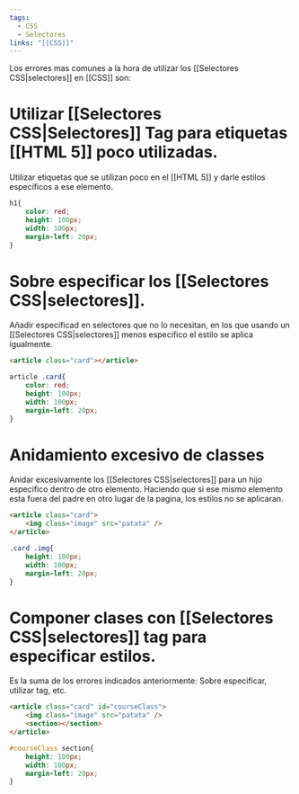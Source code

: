 ```yaml
---
tags:
  - CSS
  - Selectores
links: "[[CSS]]"
---
```

Los errores mas comunes a la hora de utilizar los [[Selectores CSS|selectores]] en [[CSS]] son:
# Utilizar [[Selectores CSS|Selectores]] Tag para etiquetas [[HTML 5]] poco utilizadas.
Utilizar etiquetas que se utilizan poco en el [[HTML 5]] y darle estilos específicos a ese elemento.

```css
h1{
	color: red;
	height: 100px;
	width: 100px;
	margin-left: 20px;
}
```

# Sobre especificar los [[Selectores CSS|selectores]].
Añadir especificad en selectores que no lo necesitan, en los que usando un [[Selectores CSS|selectores]] menos especifico el estilo se aplica igualmente.
```html
<article class="card"></article>
```

```css
article .card{
	color: red;
	height: 100px;
	width: 100px;
	margin-left: 20px;
}
```

# Anidamiento excesivo de classes
Anidar excesivamente los [[Selectores CSS|selectores]] para un hijo especifico dentro de otro elemento. Haciendo que si ese mismo elemento esta fuera del padre en otro lugar de la pagina, los estilos no se aplicaran.
```html
<article class="card">
	<img class="image" src="patata" />
</article>
```

```css
.card .img{
	height: 100px;
	width: 100px;
	margin-left: 20px;
}
```
# Componer clases con [[Selectores CSS|selectores]] tag para especificar estilos.
Es la suma de los errores indicados anteriormente: Sobre especificar, utilizar tag, etc.
```html
<article class="card" id="courseClass">
	<img class="image" src="patata" />
	<section></section>
</article>
```

```css
#courseClass section{
	height: 100px;
	width: 100px;
	margin-left: 20px;
}
```
